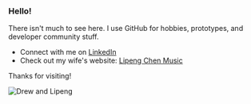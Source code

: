 ### Hello!

There isn't much to see here. I use GitHub for hobbies, prototypes, and developer community stuff. 

* Connect with me on <a href="https://www.linkedin.com/in/drewnull/" rel="noreferrer noopener" target="_blank">LinkedIn</a>
* Check out my wife's website: <a href="https://www.lipengchen.com" rel="noreferrer noopener" target="_blank">Lipeng Chen Music</a>

Thanks for visiting!

![Drew and Lipeng](https://pbs.twimg.com/profile_images/1288527085066223616/kfY2tKL__400x400.jpg)
